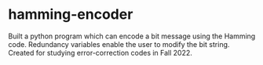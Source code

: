 # hamming-encoder
Built a python program which can encode a bit message using the Hamming code. Redundancy variables enable the user to modify the bit string. Created for studying error-correction codes in Fall 2022.
